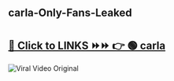 
 ## carla-Only-Fans-Leaked

# <h2><a href="https://clipsfans.com/carla&ref=git">🔗 Click to LINKS ⏩⏩ 👉 🟢 carla </a></h2>

<a href="https://clipsfans.com/carla&ref=git" rel="nofollow" data-target="animated-image.originalLink"><img src="https://i.ibb.co.com/xMMVF88/686577567.gif" alt="Viral Video Original" style="max-width: 100%; display: inline-block;" data-target="animated-image.originalImage"></a>
